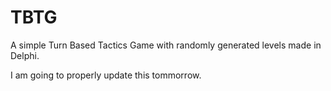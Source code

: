 # TBTG
A simple Turn Based Tactics Game with randomly generated levels made in Delphi.

I am going to properly update this tommorrow.
